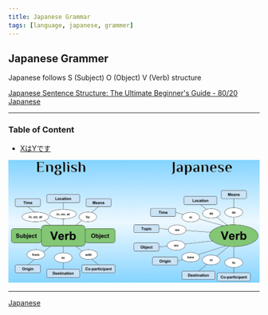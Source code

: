 ```yaml
---
title: Japanese Grammar
tags: [language, japanese, grammer]
---
```


## Japanese Grammer

Japanese follows S (Subject) O (Object) V (Verb) structure

[Japanese Sentence Structure: The Ultimate Beginner's Guide - 80/20 Japanese](https://8020japanese.com/japanese-sentence-structure/)

---

### Table of Content

* [XはYです](X%E3%81%AFY%E3%81%A7%E3%81%99.md)

![Japanese SOV|600](../images/japanese-sov.png)

---

[Japanese](../Japanese.md)